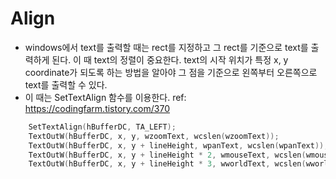 # Align
- windows에서 text를 출력할 때는 rect를 지정하고 그 rect를 기준으로 text를 출력하게 된다. 이 때 text의 정렬이 중요한다. text의 시작 위치가 특정 x, y coordinate가 되도록 하는 방법을 알아야 그 점을 기준으로 왼쪽부터 오른쪽으로 text를 출력할 수 있다. 
- 이 때는 SetTextAlign 함수를 이용한다. ref: https://codingfarm.tistory.com/370
```c
    SetTextAlign(hBufferDC, TA_LEFT);
    TextOutW(hBufferDC, x, y, wzoomText, wcslen(wzoomText));
    TextOutW(hBufferDC, x, y + lineHeight, wpanText, wcslen(wpanText));
    TextOutW(hBufferDC, x, y + lineHeight * 2, wmouseText, wcslen(wmouseText));
    TextOutW(hBufferDC, x, y + lineHeight * 3, wworldText, wcslen(wworldText));
```